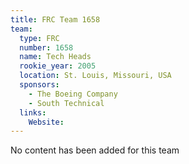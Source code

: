 ```yaml
---
title: FRC Team 1658
team:
  type: FRC
  number: 1658
  name: Tech Heads
  rookie_year: 2005
  location: St. Louis, Missouri, USA
  sponsors:
    - The Boeing Company
    - South Technical
  links:
    Website: 
---
```

No content has been added for this team